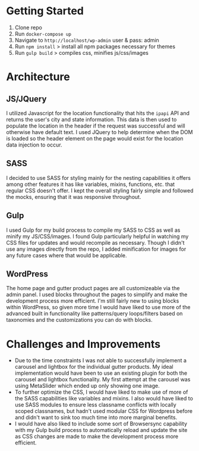 
# Getting Started
1. Clone repo
2. Run `docker-compose up`
3. Navigate to `http://localhost/wp-admin`
    user & pass: admin
4. Run `npm install` > install all npm packages necessary for themes
5. Run `gulp build` > compiles css, minifies js/css/images

# Architecture
## JS/JQuery
I utilized Javascript for the location functionality that hits the `ipapi` API and returns the user's city and state information. This data is then used to populate the location in the header if the request was successful and will otherwise have default text. I used JQuery to help determine when the DOM is loaded so the header element on the page would exist for the location data injection to occur.

## SASS
I decided to use SASS for styling mainly for the nesting capabilities it offers among other features it has like variables, mixins, functions, etc. that regular CSS doesn't offer. I kept the overall styling fairly simple and followed the mocks, ensuring that it was responsive throughout.

## Gulp
I used Gulp for my build process to compile my SASS to CSS as well as minify my JS/CSS/images. I found Gulp particularly helpful in watching my CSS files for updates and would recompile as necessary. Though I didn't use any images directly from the repo, I added minification for images for any future cases where that would be applicable.

## WordPress
The home page and gutter product pages are all customizeable via the admin panel. I used blocks throughout the pages to simplify and make the development process more efficient. I'm still fairly new to using blocks within WordPress, so given more time I would have liked to use more of the advanced built in functionality like patterns/query loops/filters based on taxonomies and the customizations you can do with blocks.

# Challenges and Improvements
- Due to the time constraints I was not able to successfully implement a carousel and lightbox for the individual gutter products. My ideal implementation would have been to use an existing plugin for both the carousel and lightbox functionality. My first attempt at the carousel was using MetaSlider which ended up only showing one image. 
- To further optimize the CSS, I would have liked to make use of more of the SASS capabilities like variables and mixins. I also would have liked to use SASS modules to ensure less classname conflicts with locally scoped classnames, but hadn't used modular CSS for Wordpress before and didn't want to sink too much time into more marginal benefits.
- I would have also liked to include some sort of Browsersync capability with my Gulp build process to automatically reload and update the site as CSS changes are made to make the development process more efficient.


